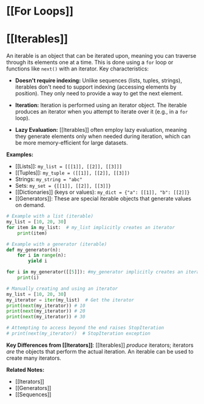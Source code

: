 # [[For Loops]]
# [[Iterables]] 
An iterable is an object that can be iterated upon, meaning you can traverse through its elements one at a time.  This is done using a `for` loop or functions like `next()` with an iterator.  Key characteristics:

* **Doesn't require indexing:** Unlike sequences (lists, tuples, strings), iterables don't need to support indexing (accessing elements by position). They only need to provide a way to get the next element.

* **Iteration:**  Iteration is performed using an iterator object.  The iterable produces an iterator when you attempt to iterate over it (e.g., in a `for` loop).

* **Lazy Evaluation:**  [[Iterables]] often employ lazy evaluation, meaning they generate elements only when needed during iteration, which can be more memory-efficient for large datasets.

**Examples:**

* [[Lists]]: `my_list = [[[1]], [[2]], [[3]]]`
* [[Tuples]]: `my_tuple = ([[1]], [[2]], [[3]])`
* Strings: `my_string = "abc"`
* Sets: `my_set = {[[1]], [[2]], [[3]]}`
* [[Dictionaries]] (keys or values): `my_dict = {"a": [[1]], "b": [[2]]}`
* [[Generators]]:  These are special iterable objects that generate values on demand.

```python
# Example with a list (iterable)
my_list = [10, 20, 30]
for item in my_list:  # my_list implicitly creates an iterator
    print(item)

# Example with a generator (iterable)
def my_generator(n):
    for i in range(n):
        yield i

for i in my_generator([[5]]): #my_generator implicitly creates an iterator
    print(i)

# Manually creating and using an iterator
my_list = [10, 20, 30]
my_iterator = iter(my_list)  # Get the iterator
print(next(my_iterator)) # 10
print(next(my_iterator)) # 20
print(next(my_iterator)) # 30

# Attempting to access beyond the end raises StopIteration
# print(next(my_iterator))  # StopIteration exception

```

**Key Differences from [[Iterators]]**: [[Iterables]] *produce* iterators; iterators *are* the objects that perform the actual iteration.  An iterable can be used to create many iterators.

**Related Notes:**

* [[Iterators]]
* [[Generators]]
* [[Sequences]]

